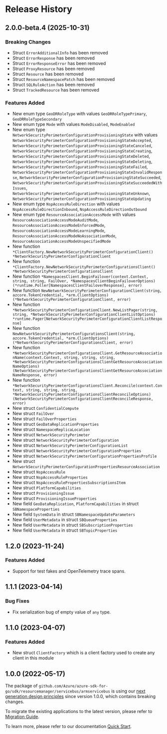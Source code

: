 # Release History

## 2.0.0-beta.4 (2025-10-31)
### Breaking Changes

- Struct `ErrorAdditionalInfo` has been removed
- Struct `ErrorResponse` has been removed
- Struct `ErrorResponseError` has been removed
- Struct `ProxyResource` has been removed
- Struct `Resource` has been removed
- Struct `ResourceNamespacePatch` has been removed
- Struct `SQLRuleAction` has been removed
- Struct `TrackedResource` has been removed

### Features Added

- New enum type `GeoDRRoleType` with values `GeoDRRoleTypePrimary`, `GeoDRRoleTypeSecondary`
- New enum type `Mode` with values `ModeDisabled`, `ModeEnabled`
- New enum type `NetworkSecurityPerimeterConfigurationProvisioningState` with values `NetworkSecurityPerimeterConfigurationProvisioningStateAccepted`, `NetworkSecurityPerimeterConfigurationProvisioningStateCanceled`, `NetworkSecurityPerimeterConfigurationProvisioningStateCreating`, `NetworkSecurityPerimeterConfigurationProvisioningStateDeleted`, `NetworkSecurityPerimeterConfigurationProvisioningStateDeleting`, `NetworkSecurityPerimeterConfigurationProvisioningStateFailed`, `NetworkSecurityPerimeterConfigurationProvisioningStateInvalidResponse`, `NetworkSecurityPerimeterConfigurationProvisioningStateSucceeded`, `NetworkSecurityPerimeterConfigurationProvisioningStateSucceededWithIssues`, `NetworkSecurityPerimeterConfigurationProvisioningStateUnknown`, `NetworkSecurityPerimeterConfigurationProvisioningStateUpdating`
- New enum type `NspAccessRuleDirection` with values `NspAccessRuleDirectionInbound`, `NspAccessRuleDirectionOutbound`
- New enum type `ResourceAssociationAccessMode` with values `ResourceAssociationAccessModeAuditMode`, `ResourceAssociationAccessModeEnforcedMode`, `ResourceAssociationAccessModeLearningMode`, `ResourceAssociationAccessModeNoAssociationMode`, `ResourceAssociationAccessModeUnspecifiedMode`
- New function `*ClientFactory.NewNetworkSecurityPerimeterConfigurationClient() *NetworkSecurityPerimeterConfigurationClient`
- New function `*ClientFactory.NewNetworkSecurityPerimeterConfigurationsClient() *NetworkSecurityPerimeterConfigurationsClient`
- New function `*NamespacesClient.BeginFailover(context.Context, string, string, FailOver, *NamespacesClientBeginFailoverOptions) (*runtime.Poller[NamespacesClientFailoverResponse], error)`
- New function `NewNetworkSecurityPerimeterConfigurationClient(string, azcore.TokenCredential, *arm.ClientOptions) (*NetworkSecurityPerimeterConfigurationClient, error)`
- New function `*NetworkSecurityPerimeterConfigurationClient.NewListPager(string, string, *NetworkSecurityPerimeterConfigurationClientListOptions) *runtime.Pager[NetworkSecurityPerimeterConfigurationClientListResponse]`
- New function `NewNetworkSecurityPerimeterConfigurationsClient(string, azcore.TokenCredential, *arm.ClientOptions) (*NetworkSecurityPerimeterConfigurationsClient, error)`
- New function `*NetworkSecurityPerimeterConfigurationsClient.GetResourceAssociationName(context.Context, string, string, string, *NetworkSecurityPerimeterConfigurationsClientGetResourceAssociationNameOptions) (NetworkSecurityPerimeterConfigurationsClientGetResourceAssociationNameResponse, error)`
- New function `*NetworkSecurityPerimeterConfigurationsClient.Reconcile(context.Context, string, string, string, *NetworkSecurityPerimeterConfigurationsClientReconcileOptions) (NetworkSecurityPerimeterConfigurationsClientReconcileResponse, error)`
- New struct `ConfidentialCompute`
- New struct `FailOver`
- New struct `FailOverProperties`
- New struct `GeoDataReplicationProperties`
- New struct `NamespaceReplicaLocation`
- New struct `NetworkSecurityPerimeter`
- New struct `NetworkSecurityPerimeterConfiguration`
- New struct `NetworkSecurityPerimeterConfigurationList`
- New struct `NetworkSecurityPerimeterConfigurationProperties`
- New struct `NetworkSecurityPerimeterConfigurationPropertiesProfile`
- New struct `NetworkSecurityPerimeterConfigurationPropertiesResourceAssociation`
- New struct `NspAccessRule`
- New struct `NspAccessRuleProperties`
- New struct `NspAccessRulePropertiesSubscriptionsItem`
- New struct `PlatformCapabilities`
- New struct `ProvisioningIssue`
- New struct `ProvisioningIssueProperties`
- New field `GeoDataReplication`, `PlatformCapabilities` in struct `SBNamespaceProperties`
- New field `SystemData` in struct `SBNamespaceUpdateParameters`
- New field `UserMetadata` in struct `SBQueueProperties`
- New field `UserMetadata` in struct `SBSubscriptionProperties`
- New field `UserMetadata` in struct `SBTopicProperties`


## 1.2.0 (2023-11-24)
### Features Added

- Support for test fakes and OpenTelemetry trace spans.


## 1.1.1 (2023-04-14)
### Bug Fixes

- Fix serialization bug of empty value of `any` type.


## 1.1.0 (2023-04-07)
### Features Added

- New struct `ClientFactory` which is a client factory used to create any client in this module


## 1.0.0 (2022-05-17)

The package of `github.com/Azure/azure-sdk-for-go/sdk/resourcemanager/servicebus/armservicebus` is using our [next generation design principles](https://azure.github.io/azure-sdk/general_introduction.html) since version 1.0.0, which contains breaking changes.

To migrate the existing applications to the latest version, please refer to [Migration Guide](https://aka.ms/azsdk/go/mgmt/migration).

To learn more, please refer to our documentation [Quick Start](https://aka.ms/azsdk/go/mgmt).